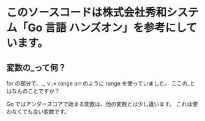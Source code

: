 # このソースコードは株式会社秀和システム「Go 言語 ハンズオン」を参考にしています。

## 変数の\_って何？

for の部分で、\_, v := range arr のように range を使っていました。
ここの\_とはなんのことですか？

Go ではアンダースコアで始まる変数は、他の変数とは少し違います。
これは使わなくても良い変数です。
